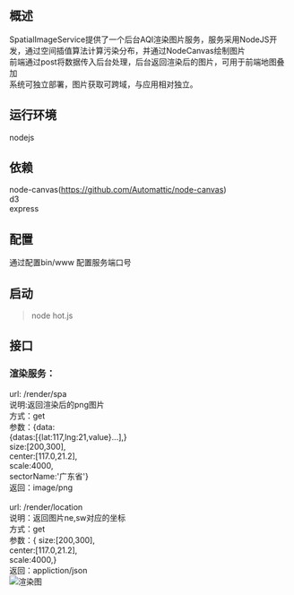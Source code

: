 ## 概述
SpatialImageService提供了一个后台AQI渲染图片服务，服务采用NodeJS开发，通过空间插值算法计算污染分布，并通过NodeCanvas绘制图片\
前端通过post将数据传入后台处理，后台返回渲染后的图片，可用于前端地图叠加\
系统可独立部署，图片获取可跨域，与应用相对独立。
## 运行环境
nodejs
## 依赖
node-canvas(https://github.com/Automattic/node-canvas)\
d3\
express
## 配置
通过配置bin/www 配置服务端口号
## 启动
>node hot.js
## 接口
### 渲染服务：
url: /render/spa\
说明:返回渲染后的png图片\
方式：get\
参数：{data:\
       {datas:[{lat:117,lng:21,value}...],}\
       size:[200,300],\
       center:[117.0,21.2],\
       scale:4000,\
       sectorName:'广东省'}\
返回：image/png\
\
url: /render/location\
说明：返回图片ne,sw对应的坐标\
方式：get\
参数：{
       size:[200,300],\
       center:[117.0,21.2],\
       scale:4000,\}\
返回：appliction/json\
![渲染图](https://github.com/leogle/ImageService/blob/master/demo.png?raw=true)
